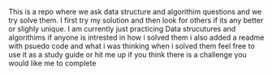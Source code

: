 This is a repo where we ask data structure and algorithim questions and we try solve them. I first try my solution and then look for others if its any better or slighly unique.
I am currently just practicing Data strucutures and algorithims if anyone is intrested in how i solved them i also added a readme with psuedo code and what i was thinking when i solved them 
feel free to use it as a study guide or hit me up if you think there is a challenge you would like me to complete 
